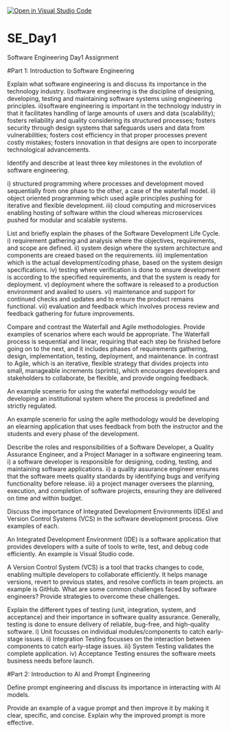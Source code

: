 [![Open in Visual Studio Code](https://classroom.github.com/assets/open-in-vscode-2e0aaae1b6195c2367325f4f02e2d04e9abb55f0b24a779b69b11b9e10269abc.svg)](https://classroom.github.com/online_ide?assignment_repo_id=18364203&assignment_repo_type=AssignmentRepo)
# SE_Day1
Software Engineering Day1 Assignment

#Part 1: Introduction to Software Engineering

Explain what software engineering is and discuss its importance in the technology industry.
i)software engineering is the discipline of designing, developing, testing and maintaining software systems using engineering principles.
ii)software engineering is important in the technology industry in that it facilitates handling of large amounts of users and data (scalability); fosters reliability and quality considering its structured processes; fosters security through design systems that safeguards users and data from vulnerabilities; fosters cost efficiency in that proper processes prevent costly mistakes; fosters innovation in that designs are open to incorporate technological advancements.

Identify and describe at least three key milestones in the evolution of software engineering.

i) structured programming where processes and development moved sequentially from one phase to the other, a case of the waterfall model.
ii) object oriented programming which used agile principles pushing for iterative and flexible development.
iii) cloud computing and microservices enabling hosting of software within the cloud whereas microservices pushed for modular and scalable systems.

List and briefly explain the phases of the Software Development Life Cycle.
i) requirement gathering and analysis where the objectives, requirements, and scope are defined.
ii) system design where the system architecture and components are creaed based on the requirements.
iii) implementation which is the actual development/coding phase, based on the system design specifications.
iv) testing where verification is done to ensure development is according to the specified requirements, and that the system is ready for deployment.
v) deployment where the software is released to a production environment and availed to users.
vi) maintenance and support for continued checks and updates and to ensure the product remains functional.
vii) evaluation and feedback which involves process review and feedback gathering for future improvements.


Compare and contrast the Waterfall and Agile methodologies. Provide examples of scenarios where each would be appropriate.
The Waterfall process is sequential and linear, requiring that each step be finished before going on to the next, and it includes phases of requirements gathering, design, implementation, testing, deployment, and maintenance. In contrast to Agile, which is an iterative, flexible strategy that divides projects into small, manageable increments (sprints), which encourages developers and stakeholders to collaborate, be flexible, and provide ongoing feedback.

An example scenerio for using the waterfal methodology would be developing an institutional system where the process is predefined and strictly regulated. 

An example scenerio for using the agile methodology would be developing an elearning application that uses feedback from both the instructor and the students and every phase of the development.

Describe the roles and responsibilities of a Software Developer, a Quality Assurance Engineer, and a Project Manager in a software engineering team.
i) a software developer is responsible for designing, coding, testing, and maintaining software applications.
ii) a quality assurance engineer ensures that the software meets quality standards by identifying bugs and verifying functionality before release.
iii) a project manager oversees the planning, execution, and completion of software projects, ensuring they are delivered on time and within budget.

Discuss the importance of Integrated Development Environments (IDEs) and Version Control Systems (VCS) in the software development process. Give examples of each.

An Integrated Development Environment (IDE) is a software application that provides developers with a suite of tools to write, test, and debug code efficiently. An example is Visual Studio code.

A Version Control System (VCS) is a tool that tracks changes to code, enabling multiple developers to collaborate efficiently. It helps manage versions, revert to previous states, and resolve conflicts in team projects. an example is GitHub.
What are some common challenges faced by software engineers? Provide strategies to overcome these challenges.


Explain the different types of testing (unit, integration, system, and acceptance) and their importance in software quality assurance.
Generally, testing is done to ensure delivery of reliable, bug-free, and high-quality software.
i) Unit focusses on individual modules/components to catch early-stage issues.
ii) Integration Testing focusses on the interaction between components to catch early-stage issues.
iii) System Testing validates the complete application.
iv) Acceptance Testing ensures the software meets business needs before launch.

#Part 2: Introduction to AI and Prompt Engineering


Define prompt engineering and discuss its importance in interacting with AI models.


Provide an example of a vague prompt and then improve it by making it clear, specific, and concise. Explain why the improved prompt is more effective.
